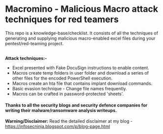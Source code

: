 # Macromino - Malicious Macro attack techniques for red teamers
This repo is a knowledge-base/checklist. It consists of all the techniques of generating and supplying malicious macro-enabled excel files during your pentest/red-teaming project.<br/><br/>
    
**Attack techniques:-**
- Excel presented with Fake DocuSign instructions to enable content.
- Macros create temp folders in user folder and download a series of other files for the encoded PowerShell execution.
- Macros create an hta file that contains implant download commands.
- Basic evasion technique - Change file names frequently.
- Macros can be crafted in password-protected 'sheets'.

#### Thanks to all the security blogs and security defence companies for writing their malware/ransomware analysis writeups.

**Warning/Disclaimer:** Read the detailed disclaimer at my blog - https://infosecninja.blogspot.com/p/blog-page.html
